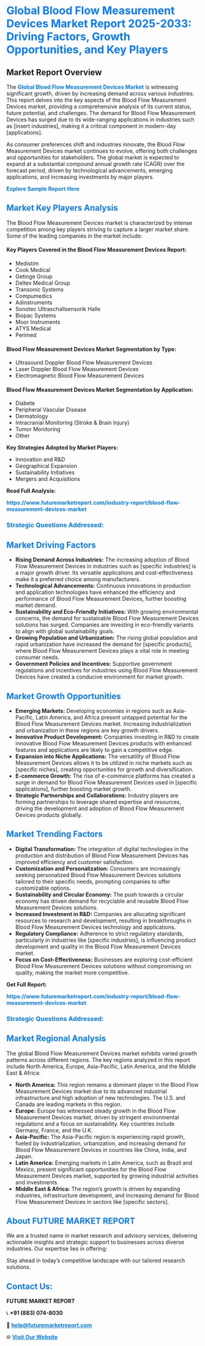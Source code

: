 <h1 style="color: #007BFF;">Global Blood Flow Measurement Devices Market Report 2025-2033: Driving Factors, Growth Opportunities, and Key Players</h1>

<section id="overview">
<h2>Market Report Overview</h2>
<p>The <a href="https://www.futuremarketreport.com/industry-report/blood-flow-measurement-devices-market" style="color: #007BFF; text-decoration: none;"><strong>Global Blood Flow Measurement Devices Market</strong></a> is witnessing significant growth, driven by increasing demand across various industries. This report delves into the key aspects of the Blood Flow Measurement Devices market, providing a comprehensive analysis of its current status, future potential, and challenges. The demand for Blood Flow Measurement Devices has surged due to its wide-ranging applications in industries such as [insert industries], making it a critical component in modern-day [applications].</p>
<p>As consumer preferences shift and industries innovate, the Blood Flow Measurement Devices market continues to evolve, offering both challenges and opportunities for stakeholders. The global market is expected to expand at a substantial compound annual growth rate (CAGR) over the forecast period, driven by technological advancements, emerging applications, and increasing investments by major players.</p>
</section>

<section id="overview">
<p><a href="https://www.futuremarketreport.com/request-sample/reportId=83788" style="color: #007BFF; text-decoration: none;"><strong>Explore Sample Report Here</strong></a></p>
</section>

<section id="key-players">
<h2 style="color: #007BFF;">Market Key Players Analysis</h2>
<p>The Blood Flow Measurement Devices market is characterized by intense competition among key players striving to capture a larger market share. Some of the leading companies in the market include:</p>
<h4>Key Players Covered in the Blood Flow Measurement Devices Report:</h4>
<ul><li>Medistim</li><li>Cook Medical</li><li>Getinge Group</li><li>Deltex Medical Group</li><li>Transonic Systems</li><li>Compumedics</li><li>Adinstruments</li><li>Sonotec Ultraschallsensorik Halle</li><li>Biopac Systems</li><li>Moor Instruments</li><li>ATYS Medical</li><li>Perimed</li></ul>
<h4>Blood Flow Measurement Devices Market Segmentation by Type:</h4>
<ul><li>Ultrasound Doppler Blood Flow Measurement Devices</li><li>Laser Doppler Blood Flow Measurement Devices</li><li>Electromagnetic Blood Flow Measurement Devices</li></ul>

<h4>Blood Flow Measurement Devices Market Segmentation by Application:</h4>
<ul><li>Diabete</li><li>Peripheral Vascular Disease</li><li>Dermatology</li><li>Intracranial Monitoring (Stroke &amp; Brain Injury)</li><li>Tumor Monitoring</li><li>Other</li></ul>
<p><strong>Key Strategies Adopted by Market Players:</strong></p>
<ul>
<li>Innovation and R&D</li>
<li>Geographical Expansion</li>
<li>Sustainability Initiatives</li>
<li>Mergers and Acquisitions</li>
</ul>
</section>

<section>
<p><strong>Read Full Analysis: </strong></p><a href="https://www.futuremarketreport.com/industry-report/blood-flow-measurement-devices-market" style="color: #007BFF; text-decoration: none;"><strong>https://www.futuremarketreport.com/industry-report/blood-flow-measurement-devices-market</strong></a>
<h3 style="color: #007BFF;">Strategic Questions Addressed:</h3>
</section>

<section id="driving-factors">
<h2 style="color: #007BFF;">Market Driving Factors</h2>
<ul>
<li><strong>Rising Demand Across Industries:</strong> The increasing adoption of Blood Flow Measurement Devices in industries such as [specific industries] is a major growth driver. Its versatile applications and cost-effectiveness make it a preferred choice among manufacturers.</li>
<li><strong>Technological Advancements:</strong> Continuous innovations in production and application technologies have enhanced the efficiency and performance of Blood Flow Measurement Devices, further boosting market demand.</li>
<li><strong>Sustainability and Eco-Friendly Initiatives:</strong> With growing environmental concerns, the demand for sustainable Blood Flow Measurement Devices solutions has surged. Companies are investing in eco-friendly variants to align with global sustainability goals.</li>
<li><strong>Growing Population and Urbanization:</strong> The rising global population and rapid urbanization have increased the demand for [specific products], where Blood Flow Measurement Devices plays a vital role in meeting consumer needs.</li>
<li><strong>Government Policies and Incentives:</strong> Supportive government regulations and incentives for industries using Blood Flow Measurement Devices have created a conducive environment for market growth.</li>
</ul>
</section>

<section id="growth-opportunities">
<h2 style="color: #007BFF;">Market Growth Opportunities</h2>
<ul>
<li><strong>Emerging Markets:</strong> Developing economies in regions such as Asia-Pacific, Latin America, and Africa present untapped potential for the Blood Flow Measurement Devices market. Increasing industrialization and urbanization in these regions are key growth drivers.</li>
<li><strong>Innovative Product Development:</strong> Companies investing in R&D to create innovative Blood Flow Measurement Devices products with enhanced features and applications are likely to gain a competitive edge.</li>
<li><strong>Expansion into Niche Applications:</strong> The versatility of Blood Flow Measurement Devices allows it to be utilized in niche markets such as [specific niches], creating opportunities for growth and diversification.</li>
<li><strong>E-commerce Growth:</strong> The rise of e-commerce platforms has created a surge in demand for Blood Flow Measurement Devices used in [specific applications], further boosting market growth.</li>
<li><strong>Strategic Partnerships and Collaborations:</strong> Industry players are forming partnerships to leverage shared expertise and resources, driving the development and adoption of Blood Flow Measurement Devices products globally.</li>
</ul>
</section>

<section id="trending-factors">
<h2 style="color: #007BFF;">Market Trending Factors</h2>
<ul>
<li><strong>Digital Transformation:</strong> The integration of digital technologies in the production and distribution of Blood Flow Measurement Devices has improved efficiency and customer satisfaction.</li>
<li><strong>Customization and Personalization:</strong> Consumers are increasingly seeking personalized Blood Flow Measurement Devices solutions tailored to their specific needs, prompting companies to offer customizable options.</li>
<li><strong>Sustainability and Circular Economy:</strong> The push towards a circular economy has driven demand for recyclable and reusable Blood Flow Measurement Devices solutions.</li>
<li><strong>Increased Investment in R&D:</strong> Companies are allocating significant resources to research and development, resulting in breakthroughs in Blood Flow Measurement Devices technology and applications.</li>
<li><strong>Regulatory Compliance:</strong> Adherence to strict regulatory standards, particularly in industries like [specific industries], is influencing product development and quality in the Blood Flow Measurement Devices market.</li>
<li><strong>Focus on Cost-Effectiveness:</strong> Businesses are exploring cost-efficient Blood Flow Measurement Devices solutions without compromising on quality, making the market more competitive.</li>
</ul>
</section>

<section>
<p><strong>Get Full Report: </strong></p><a href="https://www.futuremarketreport.com/industry-report/blood-flow-measurement-devices-market" style="color: #007BFF; text-decoration: none;"><strong>https://www.futuremarketreport.com/industry-report/blood-flow-measurement-devices-market</strong></a>
<h3 style="color: #007BFF;">Strategic Questions Addressed:</h3>
</section>


<section id="regional-analysis">
<h2 style="color: #007BFF;">Market Regional Analysis</h2>
<p>The global Blood Flow Measurement Devices market exhibits varied growth patterns across different regions. The key regions analyzed in this report include North America, Europe, Asia-Pacific, Latin America, and the Middle East & Africa:</p>
<ul>
<li><strong>North America:</strong> This region remains a dominant player in the Blood Flow Measurement Devices market due to its advanced industrial infrastructure and high adoption of new technologies. The U.S. and Canada are leading markets in this region.</li>
<li><strong>Europe:</strong> Europe has witnessed steady growth in the Blood Flow Measurement Devices market, driven by stringent environmental regulations and a focus on sustainability. Key countries include Germany, France, and the U.K.</li>
<li><strong>Asia-Pacific:</strong> The Asia-Pacific region is experiencing rapid growth, fueled by industrialization, urbanization, and increasing demand for Blood Flow Measurement Devices in countries like China, India, and Japan.</li>
<li><strong>Latin America:</strong> Emerging markets in Latin America, such as Brazil and Mexico, present significant opportunities for the Blood Flow Measurement Devices market, supported by growing industrial activities and investments.</li>
<li><strong>Middle East & Africa:</strong> The region’s growth is driven by expanding industries, infrastructure development, and increasing demand for Blood Flow Measurement Devices in sectors like [specific sectors].</li>
</ul>
</section>

<footer>
<h2 style="color: #007BFF;">About FUTURE MARKET REPORT</h2>
<p>We are a trusted name in market research and advisory services, delivering actionable insights and strategic support to businesses across diverse industries. Our expertise lies in offering:</p>

<p>Stay ahead in today’s competitive landscape with our tailored research solutions.</p>

<h2 style="color: #007BFF;">Contact Us:</h2>
<p><strong>FUTURE MARKET REPORT</strong></p>
<p>📞 <strong>+91 (883) 074-8030</strong></p>
<p>📧 <strong><a href="mailto:help@futuremarketreport.com" style="color: #007BFF;">help@futuremarketreport.com</a></strong></p>
<p>🌐 <strong><a href="https://www.futuremarketreport.com/" style="color: #007BFF;">Visit Our Website</a></strong></p>
</footer>